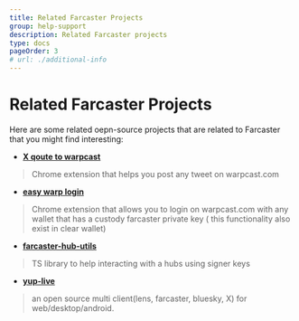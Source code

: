 ```yaml
---
title: Related Farcaster Projects
group: help-support
description: Related Farcaster projects
type: docs
pageOrder: 3
# url: ./additional-info
---
```

# Related Farcaster Projects

<p class="pb-4">
Here are some related oepn-source projects that are related to Farcaster that you might find interesting:

  - **[X qoute to warpcast](https://github.com/andrei0x309/x-to-warpcast-extension)**
  > Chrome extension that helps you post any tweet on warpcast.com
  - **[easy warp login](https://github.com/andrei0x309/warp-easy-login-browser-extension)**
  > Chrome extension that allows you to login on warpcast.com with any wallet that has a custody farcaster private key ( this functionality also exist in clear wallet)
  - **[farcaster-hub-utils](https://github.com/andrei0x309/farcaster-hub-utils)**
  > TS library to help interacting with a hubs using signer keys
  - **[yup-live](https://github.com/andrei0x309/yup-live)** 
  > an open source multi client(lens, farcaster, bluesky, X) for web/desktop/android.

</p>



